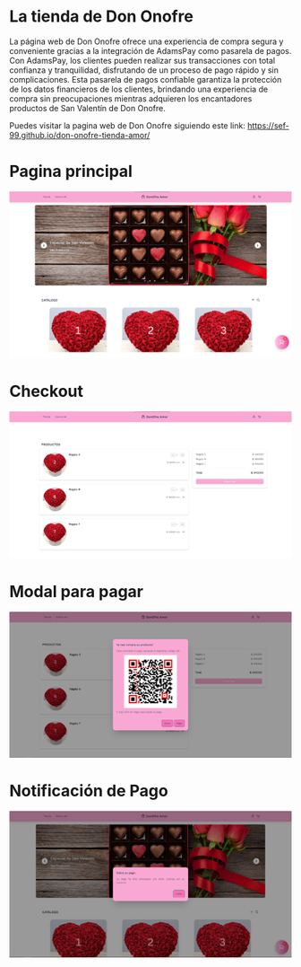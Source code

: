 # La tienda de Don Onofre

La página web de Don Onofre ofrece una experiencia de compra segura y conveniente gracias a la integración de AdamsPay como pasarela de pagos. Con AdamsPay, los clientes pueden realizar sus transacciones con total confianza y tranquilidad, disfrutando de un proceso de pago rápido y sin complicaciones. Esta pasarela de pagos confiable garantiza la protección de los datos financieros de los clientes, brindando una experiencia de compra sin preocupaciones mientras adquieren los encantadores productos de San Valentín de Don Onofre.

Puedes visitar la pagina web de Don Onofre siguiendo este link: https://sef-99.github.io/don-onofre-tienda-amor/

# Pagina principal

![alt text](img/tienda-don-onofre.png)

# Checkout

![alt text](img/checkout.png)

# Modal para pagar

![alt text](img/pago.png)

# Notificación de Pago

![alt text](img/notificacion.png)
